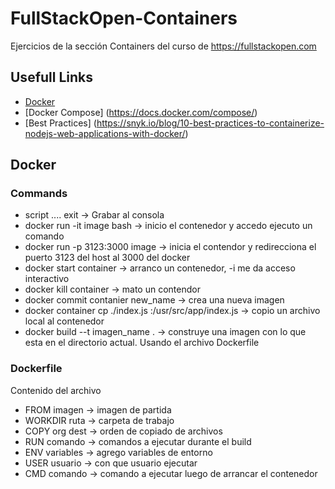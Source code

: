 # FullStackOpen-Containers
Ejercicios de la sección Containers del curso de https://fullstackopen.com


## Usefull Links

* [Docker](https://www.docker.com/)
* [Docker Compose] (https://docs.docker.com/compose/)
* [Best Practices] (https://snyk.io/blog/10-best-practices-to-containerize-nodejs-web-applications-with-docker/)

## Docker

### Commands

* script .... exit -> Grabar al consola
* docker run -it image bash -> inicio el contenedor y accedo ejecuto un comando
* docker run -p 3123:3000 image -> inicia el contendor y redirecciona el puerto 3123 del host al 3000 del docker
* docker start container -> arranco un contenedor, -i me da acceso interactivo
* docker kill container -> mato un contendor 
* docker commit contanier new_name -> crea una nueva imagen
* docker container cp ./index.js <container>:/usr/src/app/index.js -> copio un archivo local al contenedor
* docker build --t imagen_name . -> construye una imagen con lo que esta en el directorio actual. Usando el archivo Dockerfile


### Dockerfile
Contenido del archivo

* FROM imagen -> imagen de partida
* WORKDIR ruta -> carpeta de trabajo
* COPY org dest -> orden de copiado de archivos
* RUN comando -> comandos a ejecutar durante el build
* ENV variables -> agrego variables de entorno
* USER usuario -> con que usuario ejecutar
* CMD comando -> comando a ejecutar luego de arrancar el contenedor